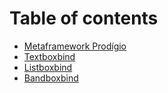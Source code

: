# Table of contents

* [Metaframework Prodígio](README.md)
* [Textboxbind](textboxbind.md)
* [Listboxbind](listboxbind.md)
* [Bandboxbind](bandboxbind.md)

